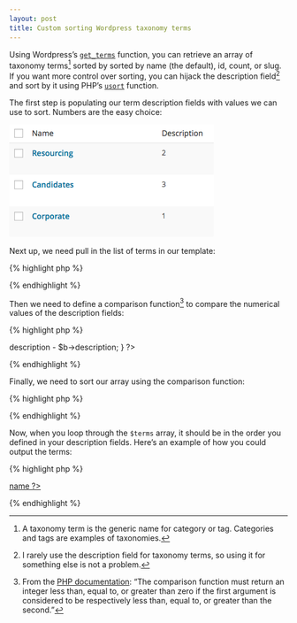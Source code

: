 ```yaml
---
layout: post
title: Custom sorting Wordpress taxonomy terms
---
```

Using Wordpress’s [`get_terms`](http://codex.wordpress.org/Function_Reference/get_terms) function, you can retrieve an array of taxonomy terms[^terms] sorted by sorted by name (the default), id, count, or slug. If you want more control over sorting, you can hijack the description field[^description] and sort by it using PHP’s [`usort`](http://php.net/manual/en/function.usort.php) function.

The first step is populating our term description fields with values we can use to sort. Numbers are the easy choice:

![Wordpress term list](/blog/images/2014/09/wordpress-term-list.png)

Next up, we need pull in the list of terms in our template:

{% highlight php %}
<?php $terms = get_terms( 'my_custom_taxonomy' ); ?>
{% endhighlight %}

Then we need to define a comparison function[^comparison] to compare the numerical values of the description fields:

{% highlight php %}
<?php
function description_compare( $a, $b ) {
  return $a->description - $b->description;
}
?>
{% endhighlight %}

Finally, we need to sort our array using the comparison function:

{% highlight php %}
<?php usort($resource_terms, "description_compare"); ?>
{% endhighlight %}

Now, when you loop through the `$terms` array, it should be in the order you defined in your description fields. Here’s an example of how you could output the terms:

{% highlight php %}
<?php foreach( $terms as $term ): ?>
  <a href="<?php get_term_link( $term ) ?>"><?php echo $term->name ?></a>
<?php endforeach; ?>
{% endhighlight %}

[^terms]: A taxonomy term is the generic name for category or tag. Categories and tags are examples of taxonomies.

[^description]: I rarely use the description field for taxonomy terms, so using it for something else is not a problem.

[^comparison]: From the [PHP documentation](http://php.net/manual/en/function.usort.php#refsect1-function.usort-parameters): “The comparison function must return an integer less than, equal to, or greater than zero if the first argument is considered to be respectively less than, equal to, or greater than the second.”
